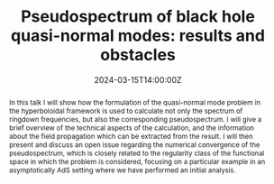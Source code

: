 ---
title: "Pseudospectrum of black hole quasi-normal modes: results and obstacles"
abstract: In this talk I will show how the formulation of the quasi-normal mode problem in the hyperboloidal framework is used to calculate not only the spectrum of ringdown frequencies, but also the corresponding pseudospectrum. I will give a brief overview of the technical aspects of the calculation, and the information about the field propagation which can be extracted from the result. I will then present and discuss an open issue regarding the numerical convergence of the pseudospectrum, which is closely related to the regularity class of the functional space in which the problem is considered, focusing on a particular example in an asymptotically AdS setting where we have performed an initial analysis.
summary: March 2024 Virtual Infinity Seminar by Valentin Savov (CENTRA)

event: Zoom link
event_url: https://umd.zoom.us/j/99403590299?pwd=U1lFYTMrTE9OdXpLU3ZyTmxvd0lWUT09

location: Online

date: '2024-03-15T14:00:00Z'
# date_end: '2023-11-10T15:00:00Z'
all_day: false

# Schedule page publish date (NOT talk date).
publishDate: '2024-01-01T00:00:00Z'

authors: [boyanov]
tags: [virtual infinity seminar]

# Is this a featured talk? (true/false)
featured: true

image:  
  caption:
  focal_point: center

# url_code: 
# url_pdf: ''
url_slides: 
url_video: 

# Markdown Slides (optional).
#   Associate this talk with Markdown slides.
#   Simply enter your slide deck's filename without extension.
#   E.g. `slides = "example-slides"` references `content/slides/example-slides.md`.
#   Otherwise, set `slides = ""`.
slides:

# Projects (optional).
#   Associate this post with one or more of your projects.
#   Simply enter your project's folder or file name without extension.
#   E.g. `projects = ["internal-project"]` references `content/project/deep-learning/index.md`.
#   Otherwise, set `projects = []`.
projects:

design: 
---